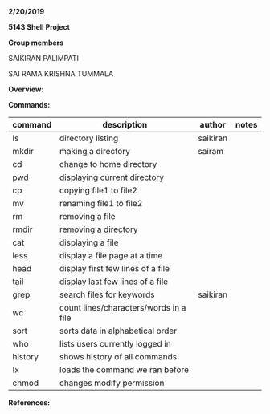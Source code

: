 **2/20/2019**

**5143 Shell Project**

**Group members**

SAIKIRAN PALIMPATI

SAI RAMA KRISHNA TUMMALA

**Overview:**

**Commands:**

|  command  |           description                |  author   |  notes  |
|-----------|--------------------------------------|-----------|---------|
|    ls     |       directory listing              |  saikiran |         |
|   mkdir   |      making a directory              |  sairam   |         |
|    cd     |    change to home directory          |           |         |
|   pwd     |    displaying current directory      |           |         |
|   cp      |      copying file1 to file2          |           |         |
|   mv      |    renaming file1 to file2           |           |         |
|   rm      |       removing a file                |           |         |
|   rmdir   |    removing a directory              |           |         |
|   cat     |   displaying a file                  |           |         |
|   less    |   display a file page at a time      |           |         |
|   head    |   display first few lines of a file  |           |         |
|   tail    |   display last few lines of a file   |           |         |
|   grep    |   search files for keywords          |  saikiran |         |
|    wc     |count lines/characters/words in a file|           |         |
|   sort    | sorts data in alphabetical order     |           |         |
|   who     | lists users currently logged in      |           |         |
|  history  | shows history of all commands        |           |         |
|  !x       |  loads the command we ran before     |           |         |
|   chmod   |    changes modify permission         |           |         |


**References:**


